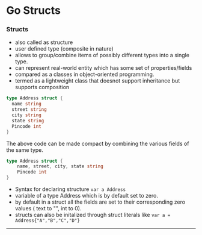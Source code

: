 # Go Structs 
### Structs 
- also called as structure 
- user defined type (composite in nature)
- allows to group/combine items of possibly different types into a single  type. 
- can represent real-world entity which has some set of properties/fields 
- compared as a classes in object-oriented programming.
- termed as a lightweight class that doesnot support inheritance but supports composition
```go 
type Address struct {
  name string 
  street string 
  city string 
  state string 
  Pincode int 
}
```
The above code can be made compact by combining the various fields of the same type. 
```go 
type Address struct {
    name, street, city, state string
    Pincode int
}
```
- Syntax for declaring structure `var a Address` 
- variable of a type Address which is by default set to zero. 
- by default in a struct all the fields are set to their corresponding zero values ( text to "", int to 0).
- structs can also be initalized through struct literals like `var a = Address{"A","B","C","D"}`

---
